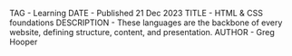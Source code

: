 TAG - Learning
DATE - Published 21 Dec 2023
TITLE - HTML & CSS foundations
DESCRIPTION - These languages are
the backbone of every website, defining structure, content, and
presentation.
AUTHOR - Greg Hooper
